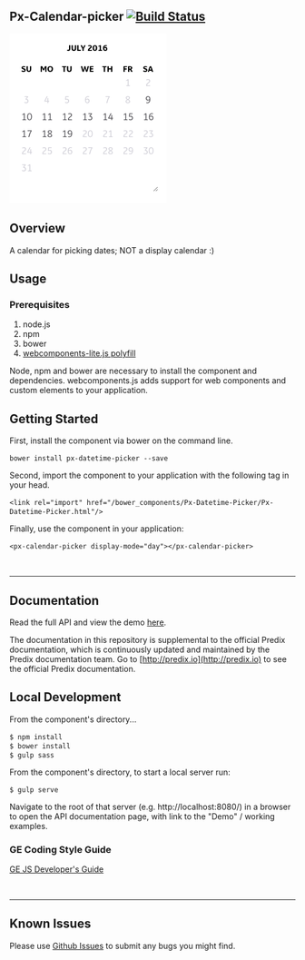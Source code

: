 Px-Calendar-picker [![Build Status](https://travis-ci.org/PredixDev/px-calendar-picker.svg?branch=master)](https://travis-ci.org/PredixDev/px-calendar-picker)
-----------------------------------------------
[![px-calendar-picker demo](px-calendar-picker.png?raw=true)](https://github.com/PredixDev/px-calendar-picker)

## Overview

A calendar for picking dates; NOT a display calendar :)

## Usage

### Prerequisites
1. node.js
2. npm
3. bower
4. [webcomponents-lite.js polyfill](https://github.com/webcomponents/webcomponentsjs)

Node, npm and bower are necessary to install the component and dependencies. webcomponents.js adds support for web components and custom elements to your application.

## Getting Started

First, install the component via bower on the command line.

```
bower install px-datetime-picker --save
```

Second, import the component to your application with the following tag in your head.

```
<link rel="import" href="/bower_components/Px-Datetime-Picker/Px-Datetime-Picker.html"/>
```

Finally, use the component in your application:

```
<px-calendar-picker display-mode="day"></px-calendar-picker>
```

<br />
<hr />

## Documentation

Read the full API and view the demo [here](https://predixdev.github.io/px-calendar-picker).

The documentation in this repository is supplemental to the official Predix documentation, which is continuously updated and maintained by the Predix documentation team. Go to [http://predix.io](http://predix.io)  to see the official Predix documentation.


## Local Development

From the component's directory...

```
$ npm install
$ bower install
$ gulp sass
```

From the component's directory, to start a local server run:

```
$ gulp serve
```

Navigate to the root of that server (e.g. http://localhost:8080/) in a browser to open the API documentation page, with link to the "Demo" / working examples.




### GE Coding Style Guide
[GE JS Developer's Guide](https://github.com/GeneralElectric/javascript)

<br />
<hr />

## Known Issues

Please use [Github Issues](https://github.com/PredixDev/px-calendar-picker/issues) to submit any bugs you might find.
